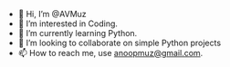 - 👋 Hi, I’m @AVMuz
- 👀 I’m interested in Coding. 
- 🌱 I’m currently learning Python. 
- 💞️ I’m looking to collaborate on simple Python projects
- 📫 How to reach me, use anoopmuz@gmail.com. 

<!---
AVMuz/AVMuz is a ✨ special ✨ repository because its `README.md` (this file) appears on your GitHub profile.
You can click the Preview link to take a look at your changes.
--->
